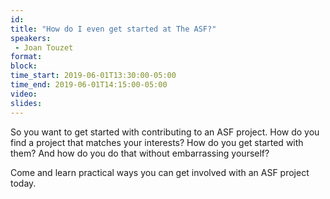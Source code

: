 ```yaml
---
id: 
title: "How do I even get started at The ASF?"
speakers:
 - Joan Touzet
format: 
block:
time_start: 2019-06-01T13:30:00-05:00
time_end: 2019-06-01T14:15:00-05:00
video:
slides:
---
```


So you want to get started with contributing to an ASF project. How do you find a project that matches your interests? How do you get started with them? And how do you do that without embarrassing yourself?

Come and learn practical ways you can get involved with an ASF project today.